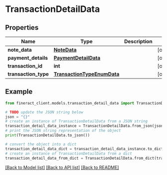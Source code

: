 # TransactionDetailData


## Properties

Name | Type | Description | Notes
------------ | ------------- | ------------- | -------------
**note_data** | [**NoteData**](NoteData.md) |  | [optional] 
**payment_details** | [**PaymentDetailData**](PaymentDetailData.md) |  | [optional] 
**transaction_id** | **int** |  | [optional] 
**transaction_type** | [**TransactionTypeEnumData**](TransactionTypeEnumData.md) |  | [optional] 

## Example

```python
from fineract_client.models.transaction_detail_data import TransactionDetailData

# TODO update the JSON string below
json = "{}"
# create an instance of TransactionDetailData from a JSON string
transaction_detail_data_instance = TransactionDetailData.from_json(json)
# print the JSON string representation of the object
print(TransactionDetailData.to_json())

# convert the object into a dict
transaction_detail_data_dict = transaction_detail_data_instance.to_dict()
# create an instance of TransactionDetailData from a dict
transaction_detail_data_from_dict = TransactionDetailData.from_dict(transaction_detail_data_dict)
```
[[Back to Model list]](../README.md#documentation-for-models) [[Back to API list]](../README.md#documentation-for-api-endpoints) [[Back to README]](../README.md)



